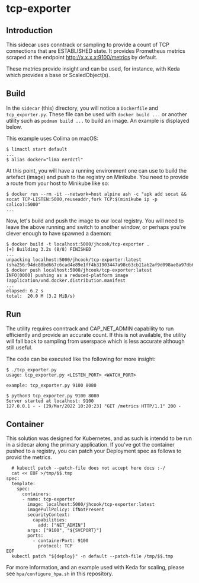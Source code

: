 # tcp-exporter

## Introduction

This sidecar uses conntrack or sampling to provide a count of TCP connections
that are ESTABLISHED state. It provides Prometheus metrics scraped at the 
endpoint http://x.x.x.x:9100/metrics by default. 

These metrics provide insight and can be used, for instance, with Keda which
provides a base or ScaledObject(s).

## Build

In the `sidecar` (this) directory, you will notice a `Dockerfile` and
`tcp_exporter.py`. These file can be used with `docker build ...` or another
utility such as `podman build ...` to build an image. An example is displayed
below.

This example uses Colima on macOS:

```
$ limactl start default
...
$ alias docker="lima nerdctl"
```

At this point, you will have a running environment one can use to build the
artefact (image) and push to the registry on Minikube. You need to provide
a route from your host to Minikube like so:

```
$ docker run --rm -it --network=host alpine ash -c "apk add socat && socat TCP-LISTEN:5000,reuseaddr,fork TCP:$(minikube ip -p calico):5000"
...
```

Now, let's build and push the image to our local registry. You will need to
leave the above running and switch to another window, or perhaps you're clever
enough to have spawned a daemon:

```
$ docker build -t localhost:5000/jhcook/tcp-exporter .
[+] Building 3.2s (8/8) FINISHED                                                                  
...
unpacking localhost:5000/jhcook/tcp-exporter:latest (sha256:94dc80bd667c6cad4e89e1ff4b31903447a98c63cb11ab2af9d098ae8a97db6b)...done
$ docker push localhost:5000/jhcook/tcp-exporter:latest
INFO[0000] pushing as a reduced-platform image (application/vnd.docker.distribution.manifest
...
elapsed: 6.2 s                                                                    total:  20.0 M (3.2 MiB/s) 
```

## Run

The utility requires conntrack and CAP_NET_ADMIN capability to run efficiently
and provide an accurate count. If this is not available, the utility will fall
back to sampling from userspace which is less accurate although still useful.

The code can be executed like the following for more insight:

```
$ ./tcp_exporter.py 
usage: tcp_exporter.py <LISTEN_PORT> <WATCH_PORT>

example: tcp_exporter.py 9100 8080
```


```
$ python3 tcp_exporter.py 9100 8080
Server started at localhost: 9100
127.0.0.1 - - [29/Mar/2022 10:20:23] "GET /metrics HTTP/1.1" 200 -
```

## Container

This solution was designed for Kubernetes, and as such is intendd to be run in
a sidecar along the primary application. If you've got the container pushed to
a registry, you can patch your Deployment spec as follows to provid the
metrics.

```
  # kubectl patch --patch-file does not accept here docs :-/
  cat << EOF >/tmp/$$.tmp
spec:
  template:
    spec:
      containers:
      - name: tcp-exporter
        image: localhost:5000/jhcook/tcp-exporter:latest
        imagePullPolicy: IfNotPresent
        securityContext:
          capabilities:
            add: ["NET_ADMIN"]
        args: ["9100", "${SVCPORT}"]
        ports:
          - containerPort: 9100
            protocol: TCP
EOF
  kubectl patch "${deploy}" -n default --patch-file /tmp/$$.tmp
```
For more information, and an example used with Keda for scaling, please see
`hpa/configure_hpa.sh` in this repository.
